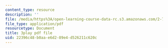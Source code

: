 ```yaml
---
content_type: resource
description: ''
file: /media/https%3A/open-learning-course-data-rc.s3.amazonaws.com/2-71-optics-spring-2009/22396c48b0aae6d289e4d526211c620c_s8XKzciLgak.pdf
file_type: application/pdf
resourcetype: Document
title: 3play pdf file
uid: 22396c48-b0aa-e6d2-89e4-d526211c620c
---
```

